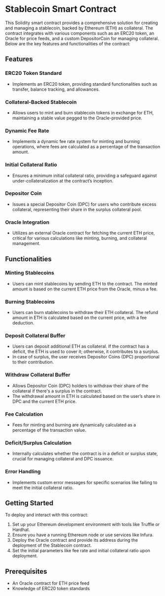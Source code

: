 # Stablecoin Smart Contract

This Solidity smart contract provides a comprehensive solution for creating and managing a stablecoin, backed by Ethereum (ETH) as collateral. The contract integrates with various components such as an ERC20 token, an Oracle for price feeds, and a custom DepositorCoin for managing collateral. Below are the key features and functionalities of the contract:

## Features

### ERC20 Token Standard
- Implements an ERC20 token, providing standard functionalities such as transfer, balance tracking, and allowances.

### Collateral-Backed Stablecoin
- Allows users to mint and burn stablecoin tokens in exchange for ETH, maintaining a stable value pegged to the Oracle-provided price.

### Dynamic Fee Rate
- Implements a dynamic fee rate system for minting and burning operations, where fees are calculated as a percentage of the transaction amount.

### Initial Collateral Ratio
- Ensures a minimum initial collateral ratio, providing a safeguard against under-collateralization at the contract’s inception.

### Depositor Coin
- Issues a special Depositor Coin (DPC) for users who contribute excess collateral, representing their share in the surplus collateral pool.

### Oracle Integration
- Utilizes an external Oracle contract for fetching the current ETH price, critical for various calculations like minting, burning, and collateral management.

## Functionalities

### Minting Stablecoins
- Users can mint stablecoins by sending ETH to the contract. The minted amount is based on the current ETH price from the Oracle, minus a fee.

### Burning Stablecoins
- Users can burn stablecoins to withdraw their ETH collateral. The refund amount in ETH is calculated based on the current price, with a fee deduction.

### Deposit Collateral Buffer
- Users can deposit additional ETH as collateral. If the contract has a deficit, the ETH is used to cover it; otherwise, it contributes to a surplus.
- In case of surplus, the user receives Depositor Coins (DPC) proportional to their contribution.

### Withdraw Collateral Buffer
- Allows Depositor Coin (DPC) holders to withdraw their share of the collateral if there's a surplus in the contract.
- The withdrawal amount in ETH is calculated based on the user’s share in DPC and the current ETH price.

### Fee Calculation
- Fees for minting and burning are dynamically calculated as a percentage of the transaction value.

### Deficit/Surplus Calculation
- Internally calculates whether the contract is in a deficit or surplus state, crucial for managing collateral and DPC issuance.

### Error Handling
- Implements custom error messages for specific scenarios like failing to meet the initial collateral ratio.

## Getting Started

To deploy and interact with this contract:

1. Set up your Ethereum development environment with tools like Truffle or Hardhat.
2. Ensure you have a running Ethereum node or use services like Infura.
3. Deploy the Oracle contract and provide its address during the deployment of the Stablecoin contract.
4. Set the initial parameters like fee rate and initial collateral ratio upon deployment.

## Prerequisites

- An Oracle contract for ETH price feed
- Knowledge of ERC20 token standards


